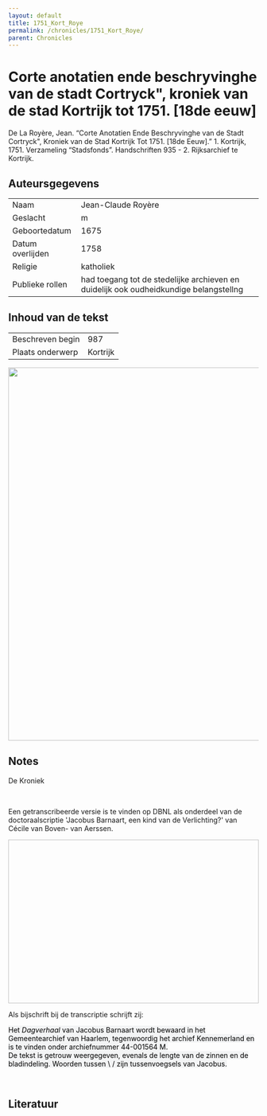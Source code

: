 ```yaml
---
layout: default
title: 1751_Kort_Roye
permalink: /chronicles/1751_Kort_Roye/
parent: Chronicles
--- 
```



# Corte anotatien ende beschryvinghe van de stadt Cortryck", kroniek van de stad Kortrijk tot 1751. [18de eeuw] 

De La Royère, Jean. “Corte Anotatien Ende Beschryvinghe van de Stadt Cortryck", Kroniek van de Stad Kortrijk Tot 1751. [18de Eeuw].” 1. Kortrijk, 1751. Verzameling “Stadsfonds”. Handschriften 935 - 2. Rijksarchief te Kortrijk. 

## Auteursgegevens 

| | | 
| --------------- | --------------- | 
| Naam | Jean-Claude Royère | 
| Geslacht | m | 
 | Geboortedatum | 1675 | 
| Datum overlijden | 1758 | 
| Religie | katholiek | 
| Publieke rollen | had toegang tot de stedelijke archieven en duidelijk ook oudheidkundige belangstellng | 

## Inhoud van de tekst 

| | | 
| --------------- | --------------- | 
| Beschreven begin | 987 | 
| Plaats onderwerp | Kortrijk | 

[<img src="..\..\barplots_chronicles\1751_Kort_Roye.jpg" width="750"/>](..\..\barplots_chronicles\1751_Kort_Roye.jpg) 

## Notes 

<div data-schema-version="8"><p>De Kroniek</p>
<p>&nbsp;</p>
<p>Een getranscribeerde versie is te vinden op DBNL als onderdeel van de doctoraalscriptie 'Jacobus Barnaart, een kind van de Verlichting?' van Cécile van Boven- van Aerssen.</p>
<p><img alt="" data-attachment-key="XMKBAG3I" width="606" height="329"></p>
<p>Als bijschrift bij de transcriptie schrijft zij:</p>
<p><span style="color: #000000"><span style="background-color: #f3f4f5">Het&nbsp;</span></span><em><span style="color: #000000"><span style="background-color: #f3f4f5">Dagverhaal</span></span></em><span style="color: #000000"><span style="background-color: #f3f4f5">&nbsp;van Jacobus Barnaart wordt bewaard in het Gemeentearchief van Haarlem, tegenwoordig het archief Kennemerland en is te vinden onder archiefnummer 44-001564 M.<br>De tekst is getrouw weergegeven, evenals de lengte van de zinnen en de bladindeling. Woorden tussen \ / zijn tussenvoegsels van Jacobus.</span></span></p>
<p>&nbsp;</p>
</div> 

## Literatuur 

